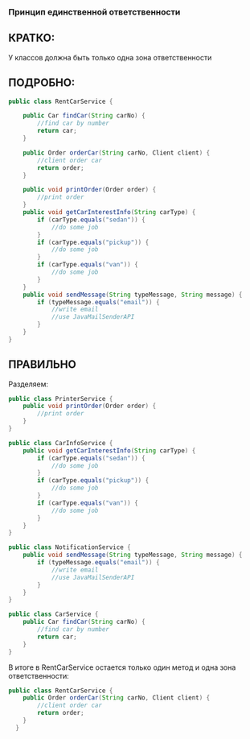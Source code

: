 ### Принцип единственной ответственности

## КРАТКО:
У классов должна быть только одна зона ответственности

## ПОДРОБНО:
```java
public class RentCarService {

    public Car findCar(String carNo) {
        //find car by number
        return car;
    }

    public Order orderCar(String carNo, Client client) {
        //client order car
        return order;
    }

    public void printOrder(Order order) {
        //print order
    }
    public void getCarInterestInfo(String carType) {
        if (carType.equals("sedan")) {
            //do some job
        }
        if (carType.equals("pickup")) {
            //do some job
        }
        if (carType.equals("van")) {
            //do some job
        }
    }
    public void sendMessage(String typeMessage, String message) {
        if (typeMessage.equals("email")) {
            //write email
            //use JavaMailSenderAPI
        }
    }
}
```
## ПРАВИЛЬНО
Разделяем:

```java
public class PrinterService {
    public void printOrder(Order order) {
        //print order
    }
}
```

```java
public class CarInfoService {
    public void getCarInterestInfo(String carType) {
        if (carType.equals("sedan")) {
            //do some job
        }
        if (carType.equals("pickup")) {
            //do some job
        }
        if (carType.equals("van")) {
            //do some job
        }
    }
}
```

```java
public class NotificationService {
    public void sendMessage(String typeMessage, String message) {
        if (typeMessage.equals("email")) {
            //write email
            //use JavaMailSenderAPI
        }
    }
}
```

```java
public class CarService {
    public Car findCar(String carNo) {
        //find car by number
        return car;
    }
}
```

В итоге в RentCarService остается только один метод и одна зона ответственности:

```java
public class RentCarService {
    public Order orderCar(String carNo, Client client) {
        //client order car
        return order;
    }
  }
```